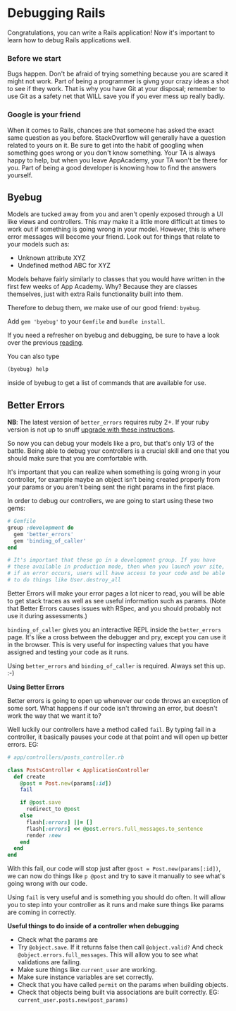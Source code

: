 # Debugging Rails

Congratulations, you can write a Rails
application! Now it's important to learn how to debug Rails
applications well.

### Before we start

Bugs happen. Don't be afraid of trying something because you are
scared it might not work. Part of being a programmer is givng your crazy ideas a shot to see if they work. That is
why you have Git at your disposal; remember to use Git as a safety net
that WILL save you if you ever mess up really badly.

### Google is your friend

When it comes to Rails, chances are that someone has asked the exact
same question as you before. StackOverflow will generally have a
question related to yours on it. Be sure to get into the habit of
googling when something goes wrong or you don't know something. Your
TA is always happy to help, but when you leave AppAcademy, your TA
won't be there for you. Part of being a good developer is knowing how
to find the answers yourself.

## Byebug

Models are tucked away from you and aren't openly exposed through a UI
like views and controllers. This may make it a little more difficult
at times to work out if something is going wrong in your
model. However, this is where error messages will become your
friend. Look out for things that relate to your models such as:

  * Unknown attribute XYZ
  * Undefined method ABC for XYZ

Models behave fairly similarly to classes that you would have written
in the first few weeks of App Academy. Why? Because they are classes
themselves, just with extra Rails functionality built into them.

Therefore to debug them, we make use of our good friend: `byebug`.

Add `gem 'byebug'` to your `Gemfile` and `bundle install`.

If you need a refresher on byebug and debugging, be sure to have a
look over the previous [reading][debugging-reading].

You can also type

```ruby
(byebug) help
```

inside of byebug to get a list of commands that are
available for use.

[debugging-reading]: ../../ruby/readings/debugger.md

## Better Errors

**NB**: The latest version of `better_errors` requires ruby 2+. If
your ruby version is not up to snuff
[upgrade with these instructions][dev-setup].

So now you can debug your models like a pro, but that's only 1/3 of
the battle. Being able to debug your controllers is a crucial skill
and one that you should make sure that you are comfortable with.

It's important that you can realize when something is going wrong in
your controller, for example maybe an object isn't being created
properly from your params or you aren't being sent the right params in
the first place.

In order to debug our controllers, we are going to start using these
two gems:

```ruby
# Gemfile
group :development do
  gem 'better_errors'
  gem 'binding_of_caller'
end

# It's important that these go in a development group. If you have
# these available in production mode, then when you launch your site,
# if an error occurs, users will have access to your code and be able
# to do things like User.destroy_all
```

Better Errors will make your error pages a lot nicer to read, you will
be able to get stack traces as well as see useful information such as
params.  (Note that Better Errors causes issues with RSpec, and you
should probably not use it during assessments.)

`binding_of_caller` gives you an interactive REPL inside the
`better_errors` page. It's like a cross between the debugger and pry,
except you can use it in the browser. This is very useful for
inspecting values that you have assigned and testing your code as it
runs.

Using `better_errors` and `binding_of_caller` is required. Always set
this up. :-)

**Using Better Errors**

Better errors is going to open up whenever our code throws an
exception of some sort. What happens if our code isn't
throwing an error, but doesn't work the way that we want it to?

Well luckily our controllers have a method called `fail`. By typing
fail in a controller, it basically pauses your code at that point and
will open up better errors. EG:

```ruby
# app/controllers/posts_controller.rb

class PostsController < ApplicationController
  def create
    @post = Post.new(params[:id])
    fail

    if @post.save
      redirect_to @post
    else
      flash[:errors] ||= []
      flash[:errors] << @post.errors.full_messages.to_sentence
      render :new
    end
  end
end
```

With this fail, our code will stop just after `@post =
Post.new(params[:id])`, we can now do things like `p @post` and try to
save it manually to see what's going wrong with our code.

Using `fail` is very useful and is something you should do often. It
will allow you to step into your controller as it runs and make sure
things like params are coming in correctly.

**Useful things to do inside of a controller when debugging**

* Check what the params are
* Try `@object.save`. If it returns false then call `@object.valid?`
  And check `@object.errors.full_messages`. This will allow you to see
  what validations are failing.
* Make sure things like `current_user` are working.
* Make sure instance variables are set correctly.
* Check that you have called `permit` on the params when building
  objects.
* Check that objects being built via associations are built
  correctly. EG: `current_user.posts.new(post_params)`

[dev-setup]: https://github.com/appacademy/curriculum/blob/master/course/readings/dev-setup.md
